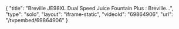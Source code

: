 {
    "title": "Breville JE98XL Dual Speed Juice Fountain Plus : Breville...",
    "type": "solo",
    "layout": "iframe-static",
    "videoId": "69864906",
    "url": "\/tvpembed\/69864906"
}
